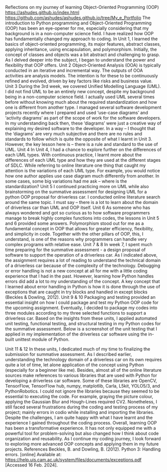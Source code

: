 Reflections on my journey of learning Object-Oriented Programming (OOP)
https://ashudes.github.io/index.html
https://github.com/ashudes/ashudes.github.io/tree/My_e_Portfolio
The introduction to Python programming and Object-Oriented Programming (OOP) has been an eye-opener for me, especially considering that my background is in a non-computer science field. I have realized how OOP has fundamentally changed my approach to coding.
In Unit 1, I learned the basics of object-oriented programming, its major features, abstract classes, applying inheritance, using encapsulation, and polymorphism. Initially, the concept of classes and objects was a bit abstract and challenging to grasp. As I delved deeper into the subject, I began to understand the power and flexibility that OOP offers.
Unit 2
Object-Oriented Analysis (OOA) is typically conducted in an iterative and incremental way. The outputs of OOA activities are analysis models. The intention is for these to be continuously refined and evolved, driven by key factors like risks and business value.
Unit 3
During the 3rd week, we covered Unified Modelling Language (UML). I did not find UML to be an entirely new concept, despite my background being in a non-computer science field. I actually used UML several times before without knowing much about the required standardization and how one is different from another type. I managed several software development projects recently where I prepared and used ‘use-case diagrams’ and ‘activity diagrams’ as part of the scope of work for the software developers. In my understanding back then, these ‘diagrams’ were just a creative way of explaining my desired software to the developer. In a way – I thought that the ‘diagrams’ are very much subjective and there are no rules and standards to follow which is quite the opposite of what I learnt in Unit 3. However, the key lesson here is – there is a rule and standard to the use of UML.
Unit 4
In Unit 4, I had a chance to explore further on the differences of each UML types. With continuous practice, I learnt more about the differences of each UML type and how they are used at the different stages of SDLC. While referring to online literature one thing that caught my attention is the variations of each UML type. For example, you would notice how one author applies use case diagram much differently from another. In some cases, some big variations had me ask – where is the standardization?
Unit 5 
I continued practicing more on UML while also brainstorming on the summative assessment for designing UML for a python OOP proposal for driverless car. I conducted online literature search around the same topic. I must say – there is a lot to learn about the domain of driverless car than UML and OOP itself.
Unit 6
As someone who has always wondered and got so curious as to how software programmers manage to break highly complex functions into codes, the lessons in Unit 5 and 6 provided some answers. Polymorphism stood out for me as a fundamental concept in OOP that allows for greater efficiency, flexibility, and simplicity in code. Together with the other pillars of OOP, this, I understand, is one of the reasons why programmers can handle very complex programs with relative ease.
Unit 7 & 8
In week 7, I spent much time preparing for the summative assessment - a design proposal of software to support the operation of a driverless car. As I indicated above, the assignment requires a lot of reading to understand the technical domain of a driverless car because of the complexity of the technology.
Debugging or error handling is not a new concept at all for me with a little coding experience that I had in the past. However, learning how Python handles errors did add a lot to my understanding of the concept. A key concept that I learned about error handling in Python is how it is done through the use of exceptions that are caught in try blocks and handled in except blocks (Beckles & Dowling, 2012).
Unit 9 & 10
Packaging and testing provided an essential insight on how I could package and test my Python OOP code for the upcoming assignment. Eventually, I decided to package my codes into three modules according to my three selected functions to support a driverless car.
Based on the insights from these units, I applied automated unit testing, functional testing, and structural testing in my Python codes for the summative assessment. Below is a screenshot of the unit testing that I applied in my implementation of the driverless car software using the in-built unittest module of Python.
  

Unit 11 & 12
In these units, I dedicated much of my time to finalizing the submission for summative assessment. As I described earlier, understanding the technology domain of a driverless car on its own requires quite a lot of time, let alone application of the concept using Python (especially for a beginner like me). Besides, almost all of the online literature sources make references to various libraries that are used with Python for developing a driverless car software. Some of these libraries are OpenCV, TensorFlow, TensorFlow hub, numpy, matplotlib, Carla, L5kit, YOLO5/3, and PythonRobotics. I could not ignore the libraries because they seemed to be essential to executing the code. For example, graying the picture colour, applying the Gaussian Blur and Hough-Lines required CV2.
Nonetheless, I still faced several frustrations during the coding and testing process of my project; mainly errors in codio while installing and importing the libraries. Despite the challenges, I am quite happy with what I have learnt and the experience I gained throughout the coding process.
Overall, learning OOP has been a transformative experience. It has not only equipped me with a powerful tool for problem-solving but also changed how I think about code organization and reusability. As I continue my coding journey, I look forward to exploring more advanced OOP concepts and applying them in my future projects.
References
Beckles, B. and Dowling, B. (2012). Python 3: Handling errors. [online] Available at: https://help.uis.cam.ac.uk/system/files/documents/exceptions.pdf [Accessed 16 Feb. 2024].

